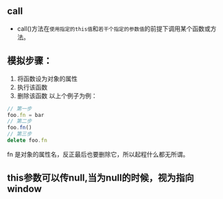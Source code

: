 ## call
- call()方法在`使用指定的this值`和`若干个指定的参数值`的前提下调用某个函数或方法。

## 模拟步骤：
1. 将函数设为对象的属性
2. 执行该函数
3. 删除该函数
以上个例子为例：
```js
// 第一步
foo.fn = bar
// 第二步
foo.fn()
// 第三步
delete foo.fn
```
fn 是对象的属性名，反正最后也要删除它，所以起程什么都无所谓。

## this参数可以传null,当为null的时候，视为指向window